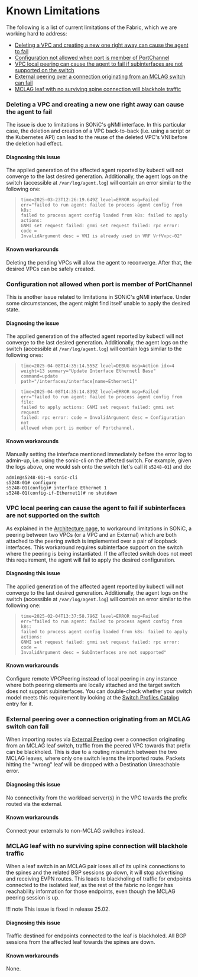 # Known Limitations

The following is a list of current limitations of the Fabric, which we are
working hard to address:

* [Deleting a VPC and creating a new one right away can cause the agent to fail](#deleting-a-vpc-and-creating-a-new-one-right-away-can-cause-the-agent-to-fail)
* [Configuration not allowed when port is member of PortChannel](#configuration-not-allowed-when-port-is-member-of-portchannel)
* [VPC local peering can cause the agent to fail if subinterfaces are not supported on the switch](#vpc-local-peering-can-cause-the-agent-to-fail-if-subinterfaces-are-not-supported-on-the-switch)
* [External peering over a connection originating from an MCLAG switch can fail](#external-peering-over-a-connection-originating-from-an-mclag-switch-can-fail)
* [MCLAG leaf with no surviving spine connection will blackhole traffic](#mclag-leaf-with-no-surviving-spine-connection-will-blackhole-traffic)

### Deleting a VPC and creating a new one right away can cause the agent to fail

The issue is due to limitations in SONiC's gNMI interface. In this particular case,
the deletion and creation of a VPC back-to-back (i.e. using a script or the Kubernetes API)
can lead to the reuse of the deleted VPC's VNI before the deletion had effect.

#### Diagnosing this issue

The applied generation of the affected agent reported by kubectl will not
converge to the last desired generation. Additionally, the agent logs on the switch 
(accessible at `/var/log/agent.log`) will contain an error similar to the following one:

><code>time=2025-03-23T12:26:19.649Z level=ERROR msg=Failed err="failed to run agent: failed to process agent config from k8s: failed to process agent config loaded from k8s: failed to apply actions: GNMI set request failed: gnmi set request failed: rpc error: code = InvalidArgument desc = VNI is already used in VRF VrfVvpc-02"</code>

#### Known workarounds

Deleting the pending VPCs will allow the agent to reconverge. After that, the
desired VPCs can be safely created.

### Configuration not allowed when port is member of PortChannel

This is another issue related to limitations in SONiC's gNMI interface. Under some circumstances,
the agent might find itself unable to apply the desired state.

#### Diagnosing the issue

The applied generation of the affected agent reported by kubectl will not
converge to the last desired generation. Additionally, the agent logs on the switch 
(accessible at `/var/log/agent.log`) will contain logs similar to the following ones:

><code>time=2025-04-08T14:35:14.555Z level=DEBUG msg=Action idx=4 weight=13 summary="Update Interface Ethernet1 Base" command=update path="/interfaces/interface[name=Ethernet1]"</code>

><code>time=2025-04-08T14:35:14.839Z level=ERROR msg=Failed err="failed to run agent: failed to process agent config from file: failed to apply actions: GNMI set request failed: gnmi set request failed: rpc error: code = InvalidArgument desc = Configuration not allowed when port is member of Portchannel.</code>

#### Known workarounds

Manually setting the interface mentioned immediately before the error log to admin-up,
i.e. using the sonic-cli on the affected switch. For example, given the logs above, one would
ssh onto the switch (let's call it `s5248-01`) and do:

```
admin@s5248-01:~$ sonic-cli
s5248-01# configure
s5248-01(config)# interface Ethernet 1
s5248-01(config-if-Ethernet1)# no shutdown
```

### VPC local peering can cause the agent to fail if subinterfaces are not supported on the switch

As explained in the [Architecture page](../architecture/fabric.md#vpc-peering), to workaround
limitations in SONiC, a peering between two VPCs (or a VPC and an External) which are both
attached to the peering switch is implemented over a pair of loopback interfaces.
This workaround requires subinterface support on the switch where the peering is being
instantiated. If the affected switch does not meet this requirement, the agent will fail
to apply the desired configuration.

#### Diagnosing this issue

The applied generation of the affected agent reported by kubectl will not
converge to the last desired generation. Additionally, the agent logs on the switch 
(accessible at `/var/log/agent.log`) will contain an error similar to the following one:

><code>time=2025-02-04T13:37:58.796Z level=ERROR msg=Failed err="failed to run agent: failed to process agent config from k8s: failed to process agent config loaded from k8s: failed to apply actions: GNMI set request failed: gnmi set request failed: rpc error: code = InvalidArgument desc = SubInterfaces are not supported"</code>

#### Known workarounds

Configure remote VPCPeering instead of local peering in any instance where both
peering elements are locally attached and the target switch does not support subinterfaces.
You can double-check whether your switch model meets this requirement by looking at the
[Switch Profiles Catalog](../reference/profiles.md) entry for it.

### External peering over a connection originating from an MCLAG switch can fail

When importing routes via [External Peering](../user-guide/external.md) over a connection
originating from an MCLAG leaf switch, traffic from the peered VPC towards that
prefix can be blackholed. This is due to a routing mismatch between the two MCLAG leaves,
where only one switch learns the imported route. Packets hitting the "wrong" leaf will
be dropped with a Destination Unreachable error.

#### Diagnosing this issue

No connectivity from the workload server(s) in the VPC towards the prefix routed via the external.

#### Known workarounds

Connect your externals to non-MCLAG switches instead.

### MCLAG leaf with no surviving spine connection will blackhole traffic

When a leaf switch in an MCLAG pair loses all of its uplink connections to the spines and the
related BGP sessions go down, it will stop advertising and receiving
EVPN routes. This leads to blackholing of traffic for endpoints connected to the
isolated leaf, as the rest of the fabric no longer has reachability information for
those endpoints, even though the MCLAG peering session is up.

!!! note
    This issue is fixed in release 25.02.

#### Diagnosing this issue

Traffic destined for endpoints connected to the leaf is blackholed. All BGP sessions
from the affected leaf towards the spines are down.

#### Known workarounds

None.
